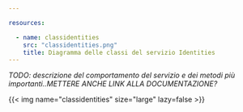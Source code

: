 ```yaml
---

resources:

  - name: classidentities
    src: "classidentities.png"
    title: Diagramma delle classi del servizio Identities
---
```

*TODO: descrizione del comportamento del servizio e dei metodi più importanti..METTERE ANCHE LINK ALLA DOCUMENTAZIONE?*

{{< img name="classidentities" size="large" lazy=false >}}
